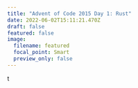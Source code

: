 ```yaml
---
title: "Advent of Code 2015 Day 1: Rust"
date: 2022-06-02T15:11:21.470Z
draft: false
featured: false
image:
  filename: featured
  focal_point: Smart
  preview_only: false
---
```

t